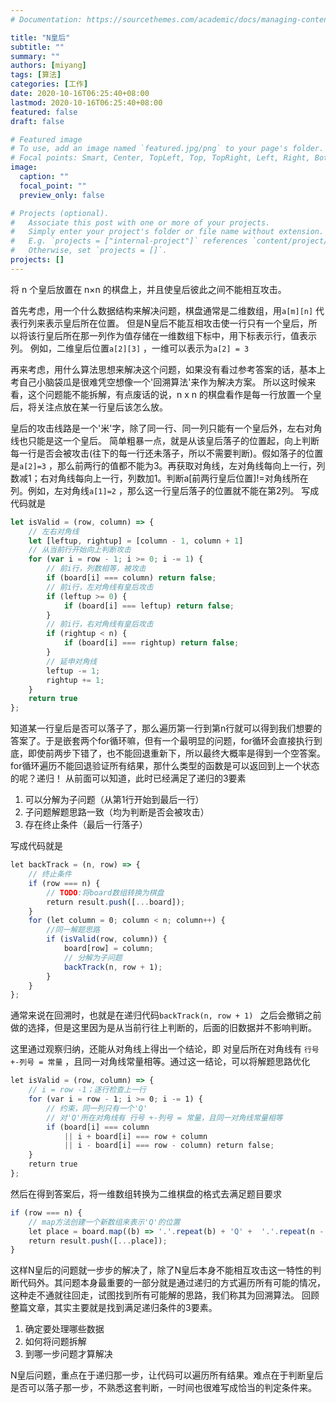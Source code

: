 ```yaml
---
# Documentation: https://sourcethemes.com/academic/docs/managing-content/

title: "N皇后"
subtitle: ""
summary: ""
authors: [miyang]
tags: [算法]
categories: [工作]
date: 2020-10-16T06:25:40+08:00
lastmod: 2020-10-16T06:25:40+08:00
featured: false
draft: false

# Featured image
# To use, add an image named `featured.jpg/png` to your page's folder.
# Focal points: Smart, Center, TopLeft, Top, TopRight, Left, Right, BottomLeft, Bottom, BottomRight.
image:
  caption: ""
  focal_point: ""
  preview_only: false

# Projects (optional).
#   Associate this post with one or more of your projects.
#   Simply enter your project's folder or file name without extension.
#   E.g. `projects = ["internal-project"]` references `content/project/deep-learning/index.md`.
#   Otherwise, set `projects = []`.
projects: []
---
```

将 n 个皇后放置在 n×n 的棋盘上，并且使皇后彼此之间不能相互攻击。

首先考虑，用一个什么数据结构来解决问题，棋盘通常是二维数组，用`a[m][n]` 代表行列来表示皇后所在位置。
但是N皇后不能互相攻击使一行只有一个皇后，所以将该行皇后所在那一列作为值存储在一维数组下标中，用下标表示行，值表示列。
例如，二维皇后位置`a[2][3]` ，一维可以表示为`a[2] = 3` 

再来考虑，用什么算法思想来解决这个问题，如果没有看过参考答案的话，基本上考自己小脑袋瓜是很难凭空想像一个'回溯算法'来作为解决方案。
所以这时候来看，这个问题能不能拆解，有点废话的说，n x n 的棋盘看作是每一行放置一个皇后，将关注点放在某一行皇后该怎么放。

皇后的攻击线路是一个'米'字，除了同一行、同一列只能有一个皇后外，左右对角线也只能是这一个皇后。
简单粗暴一点，就是从该皇后落子的位置起，向上判断每一行是否会被攻击(往下的每一行还未落子，所以不需要判断)。假如落子的位置是`a[2]=3` ，那么前两行的值都不能为3。再获取对角线，左对角线每向上一行，列数减1；右对角线每向上一行，列数加1。判断a[前两行皇后位置]!=对角线所在列。例如，左对角线`a[1]=2` ，那么这一行皇后落子的位置就不能在第2列。
写成代码就是

```javascript
let isValid = (row, column) => {
	// 左右对角线
	let [leftup, rightup] = [column - 1, column + 1]
    // 从当前行开始向上判断攻击
    for (var i = row - 1; i >= 0; i -= 1) {
        // 前i行，列数相等，被攻击
        if (board[i] === column) return false;
        // 前i行，左对角线有皇后攻击
        if (leftup >= 0) {
            if (board[i] === leftup) return false;
        }
        // 前i行，右对角线有皇后攻击
        if (rightup < n) {
            if (board[i] === rightup) return false;
        }
        // 延申对角线
        leftup -= 1;
        rightup += 1;
    }
    return true
};
```

知道某一行皇后是否可以落子了，那么遍历第一行到第n行就可以得到我们想要的答案了。于是嵌套两个for循环嘛，但有一个最明显的问题，for循环会直接执行到底，即使前两步下错了，也不能回退重新下，所以最终大概率是得到一个空答案。
for循环遍历不能回退验证所有结果，那什么类型的函数是可以返回到上一个状态的呢？递归！
从前面可以知道，此时已经满足了递归的3要素

1. 可以分解为子问题（从第1行开始到最后一行）
2. 子问题解题思路一致（均为判断是否会被攻击）
3. 存在终止条件（最后一行落子）

写成代码就是

```javascript
let backTrack = (n, row) => {
    // 终止条件
    if (row === n) {
        // TODO:将board数组转换为棋盘
        return result.push([...board]);
    }
    for (let column = 0; column < n; column++) {
        //同一解题思路
        if (isValid(row, column)) {
            board[row] = column;
            // 分解为子问题
            backTrack(n, row + 1);
        }
    }
};
```

通常来说在回溯时，也就是在递归代码`backTrack(n, row + 1) ` 之后会撤销之前做的选择，但是这里因为是从当前行往上判断的，后面的旧数据并不影响判断。

这里通过观察归纳，还能从对角线上得出一个结论，即 对皇后所在对角线有 `行号 +-列号 = 常量` ，且同一对角线常量相等。通过这一结论，可以将解题思路优化

```javascript
let isValid = (row, column) => {
    // i = row -1；逐行检查上一行
    for (var i = row - 1; i >= 0; i -= 1) {
        // 约束，同一列只有一个'Q'
        // 对'Q'所在对角线有 行号 +-列号 = 常量，且同一对角线常量相等
        if (board[i] === column
            || i + board[i] === row + column
            || i - board[i] === row - column) return false;
    }
    return true
};
```

然后在得到答案后，将一维数组转换为二维棋盘的格式去满足题目要求

```javascript
if (row === n) {
    // map方法创建一个新数组来表示'Q'的位置
    let place = board.map((b) => '.'.repeat(b) + 'Q' +  '.'.repeat(n - b - 1))
    return result.push([...place]);
}
```

这样N皇后的问题就一步步的解决了，除了N皇后本身不能相互攻击这一特性的判断代码外。其问题本身最重要的一部分就是通过递归的方式遍历所有可能的情况，这种走不通就往回走，试图找到所有可能解的思路，我们称其为回溯算法。
回顾整篇文章，其实主要就是找到满足递归条件的3要素。

1. 确定要处理哪些数据 
2. 如何将问题拆解 
3. 到哪一步问题才算解决

N皇后问题，重点在于递归那一步，让代码可以遍历所有结果。难点在于判断皇后是否可以落子那一步，不熟悉这套判断，一时间也很难写成恰当的判定条件来。
